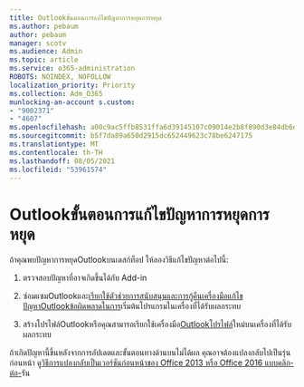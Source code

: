 ```yaml
---
title: Outlookขั้นตอนการแก้ไขปัญหาการหยุดการหยุด
ms.author: pebaum
author: pebaum
manager: scotv
ms.audience: Admin
ms.topic: article
ms.service: o365-administration
ROBOTS: NOINDEX, NOFOLLOW
localization_priority: Priority
ms.collection: Adm_O365
munlocking-an-account s.custom:
- "9002371"
- "4607"
ms.openlocfilehash: a00c9ac5ffb8531ffa6d39145107c09014e2b8f890d3e84db6d60fe74f7d5464
ms.sourcegitcommit: b5f7da89a650d2915dc652449623c78be6247175
ms.translationtype: MT
ms.contentlocale: th-TH
ms.lasthandoff: 08/05/2021
ms.locfileid: "53961574"
---
```

# <a name="outlook-crash-troubleshooting-steps"></a>Outlookขั้นตอนการแก้ไขปัญหาการหยุดการหยุด

ถ้าคุณพบปัญหาการหยุดOutlookบนเดสก์ท็อป ให้ลองวิธีแก้ไขปัญหาต่อไปนี้:

1. ตรวจสอบปัญหาที่อาจเกิดขึ้นได้กับ Add-in

2. ซ่อมแซมOutlookและ[เรียกใช้ตัวช่วยการสนับสนุนและการกู้คืนเครื่องมือแก้ไขปัญหาOutlookข้อผิดพลาดในการ](https://aka.ms/SaRA-OutlookWontStart)เริ่มต้นโปรแกรมในเครื่องที่ได้รับผลกระทบ

3. สร้างโปรไฟล์Outlookหรือคุณสามารถเรียกใช้เครื่องมือ[Outlookโปรไฟล์](https://aka.ms/SaRA-OutlookSetupProfile)ใหม่บนเครื่องที่ได้รับผลกระทบ

ถ้าเกิดปัญหานี้ขึ้นหลังจากการอัปเดตและขั้นตอนทางด้านบนไม่ได้ผล คุณอาจต้องแปลงกลับไปเป็นรุ่นก่อนหน้า ดู[วิธีการแปลงกลับเป็นเวอร์ชันก่อนหน้าของ Office 2013 หรือ Office 2016 แบบคลิก-ต่อ-](https://support.microsoft.com/help/2770432)รัน
